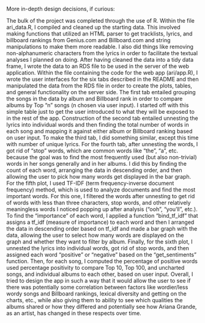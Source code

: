 More in-depth design decisions, if curious:

The bulk of the project was completed through the use of R. Within the file ari_data.R, I compiled and cleaned up the starting data. This involved making functions that utilized an HTML parser to get tracklists, lyrics, and billboard rankings from Genius.com and Billboard.com and string manipulations to make them more readable. I also did things like removing non-alphanumeric characters from the lyrics in order to facilitate the textual analyses I planned on doing. After having cleaned the data into a tidy data frame, I wrote the data to an RDS file to be used in the server of the web application. 
Within the file containing the code for the web app (ari/app.R), I wrote the user interfaces for the six tabs described in the README and then manipulated the data from the RDS file in order to create the plots, tables, and general functionality on the server side. The first tab entailed grouping the songs in the data by album and Billboard rank in order to compare albums by Top “n” songs (n chosen via user input). I started off with this simple table just to get the user introduced to what they will be exposed to in the rest of the app. Construction of the second tab entailed unnesting the lyrics into individual words and then finding the total number of words in each song and mapping it against either album or Billboard ranking based on user input. To make the third tab, I did something similar, except this time with number of unique lyrics. For the fourth tab, after unnesting the words, I got rid of “stop” words, which are common words like “the”, “a”, etc. because the goal was to find the most frequently used (but also non-trivial) words in her songs generally and in her albums. I did this by finding the count of each word, arranging the data in descending order, and then allowing the user to pick how many words get displayed in the bar graph. For the fifth plot, I used TF-IDF (term frequency-inverse document frequency) method, which is used to analyze documents and find the most important words. For this one, I filtered the words after unnesting to get rid of words with less than three characters, stop words, and other relatively meaningless words I noticed popping up after analysis (“ooh”, “you’ll”, etc.). To find the “importance” of each word, I applied a function “bind_tf_idf” that assigns a tf_idf (measure of importance) to each word and then I arranged the data in descending order based on tf_idf and made a bar graph with the data, allowing the user to select how many words are displayed on the graph and whether they want to filter by album. Finally, for the sixth plot, I unnested the lyrics into individual words, got rid of stop words, and then assigned each word “positive” or “negative” based on the “get_sentiments” function. Then, for each song, I computed the percentage of positive words used percentage positivity to compare Top 10, Top 100, and uncharted songs, and individual albums to each other, based on user input.
Overall, I tried to design the app in such a way that it would allow the user to see if there was potentially some correlation between factors like wordier/less wordy songs and Billboard rankings, lexical diversity and getting on the charts, etc., while also giving them to ability to see which qualities the albums shared or how they differed and potentially see how Ariana Grande, as an artist, has changed in these respects over time.
